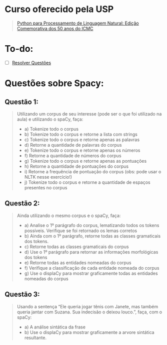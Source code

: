 # Curso oferecido pela USP

> [Python para Processamento de Linguagem Natural: Edição Comemorativa dos 50 anos do ICMC](https://cursosextensao.usp.br/course/view.php?id=2721)

# To-do:

* [ ] [Resolver Questões](https://github.com/Guimol/NLP-Projects/issues/1)

# Questões sobre Spacy:

## Questão 1:

> Utilizando um corpus de seu interesse (pode ser o que foi utilizado na aula) e utilizando o spaCy, faça:
> * a) Tokenize todo o corpus
> * b) Tokenize todo o corpus e retorne a lista com strings
> * c) Tokenize todo o corpus e retorne apenas as palavras
> * d) Retorne a quantidade de palavras do corpus
> * e) Tokenize todo o corpus e retorne apenas os números
> * f) Retorne a quantidade de números do corpus
> * g) Tokenize todo o corpus e retorne apenas as pontuações
> * h) Retorne a quantidade de pontuações do corpus
> * i) Retorne a frequência de pontuação do corpus (obs: pode usar o NLTK nesse exercício!)
> * j) Tokenize todo o corpus e retorne a quantidade de espaços presentes no corpus

## Questão 2: 

> Ainda utilizando o mesmo corpus e o spaCy, faça:
> * a) Analise o 1º parágrafo do corpus, lematizando todos os tokens possíveis. Verifique se foi retornado os lemas corretos
> * b) Ainda com o 1º parágrafo, retorne todas as classes gramaticais dos tokens.
> * c) Retorne todas as classes gramaticais do corpus
> * d) Use o 1º parágrafo para retornar as informações morfológicas dos tokens
> * e) Retorne todas as entidades nomeadas do corpus
> * f) Verifique a classificação de cada entidade nomeada do corpus
> * g) Use o displaCy para mostrar graficamente todas as entidades nomeadas do corpus

## Questão 3: 

> Usando a sentença “Ele queria jogar tênis com Janete, mas também queria jantar com Suzana. Sua indecisão o deixou louco.”, faça, com o spaCy:
> * a) A análise sintática da frase
> * b) Use o displaCy para mostrar graficamente a arvore sintática resultante.
